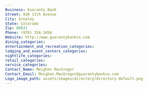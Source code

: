 ```yaml
---
Business: Guaranty Bank
Street: 930 11th Avenue
City: Greeley
State: Colorado
Zip: 80631
Phone: (970) 356-3456
Website: http://www.guarantybankco.com
dining_categories: 
entertainment_and_recreation_categories: 
lodging_and_event_centers_categories: 
nightlife_categories: 
retail_categories: 
service_categories: 
Contact_Name: Meighen MacGregor
Contact_Email: Meighen.MacGregor@guarantybankco.com
Logo_image_path: assets/images/directory/directory-default.png
---
```

